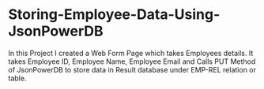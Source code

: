 # Storing-Employee-Data-Using-JsonPowerDB
In this Project I created a Web Form Page which takes Employees details. It takes Employee ID, Employee Name, Employee Email and Calls PUT Method of JsonPowerDB to store data in Result database under EMP-REL relation or table.
